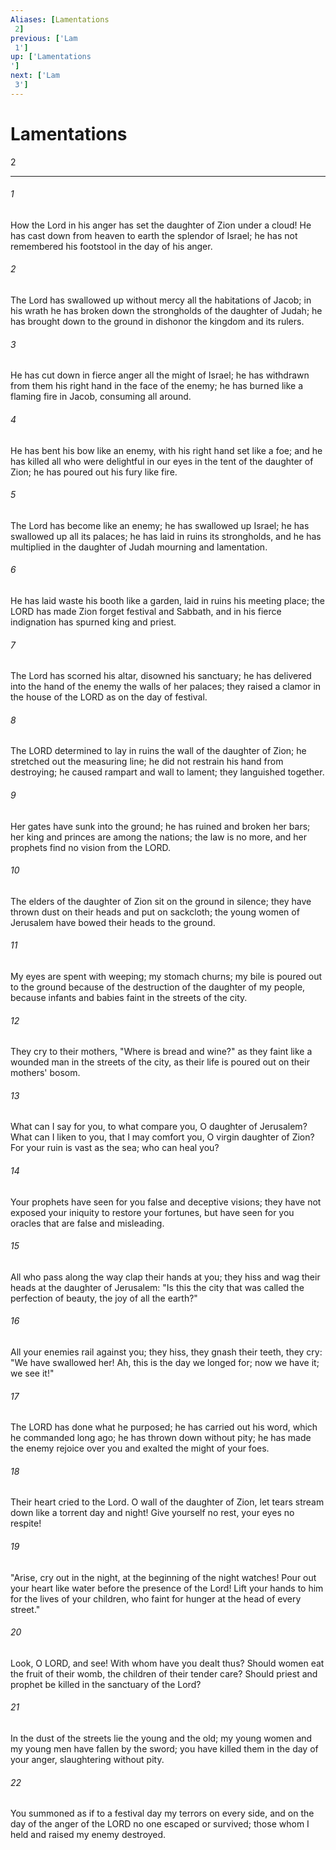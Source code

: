 ```yaml
---
Aliases: [Lamentations 2]
previous: ['Lam 1']
up: ['Lamentations']
next: ['Lam 3']
---
```

# Lamentations 2

***
 

###### 1 
How the Lord in his anger  has set the daughter of Zion under a cloud!  He has cast down from heaven to earth  the splendor of Israel;  he has not remembered his footstool  in the day of his anger.  

###### 2 
The Lord has swallowed up without mercy  all the habitations of Jacob;  in his wrath he has broken down  the strongholds of the daughter of Judah;  he has brought down to the ground in dishonor  the kingdom and its rulers.  

###### 3 
He has cut down in fierce anger  all the might of Israel;  he has withdrawn from them his right hand  in the face of the enemy;  he has burned like a flaming fire in Jacob,  consuming all around.  

###### 4 
He has bent his bow like an enemy,  with his right hand set like a foe;  and he has killed all who were delightful in our eyes  in the tent of the daughter of Zion;  he has poured out his fury like fire.  

###### 5 
The Lord has become like an enemy;  he has swallowed up Israel;  he has swallowed up all its palaces;  he has laid in ruins its strongholds,  and he has multiplied in the daughter of Judah  mourning and lamentation.  

###### 6 
He has laid waste his booth like a garden,  laid in ruins his meeting place;  the LORD has made Zion forget  festival and Sabbath,  and in his fierce indignation has spurned king and priest.  

###### 7 
The Lord has scorned his altar,  disowned his sanctuary;  he has delivered into the hand of the enemy  the walls of her palaces;  they raised a clamor in the house of the LORD  as on the day of festival.  

###### 8 
The LORD determined to lay in ruins  the wall of the daughter of Zion;  he stretched out the measuring line;  he did not restrain his hand from destroying;  he caused rampart and wall to lament;  they languished together.  

###### 9 
Her gates have sunk into the ground;  he has ruined and broken her bars;  her king and princes are among the nations;  the law is no more,  and her prophets find  no vision from the LORD.  

###### 10 
The elders of the daughter of Zion  sit on the ground in silence;  they have thrown dust on their heads  and put on sackcloth;  the young women of Jerusalem  have bowed their heads to the ground.  

###### 11 
My eyes are spent with weeping;  my stomach churns;  my bile is poured out to the ground  because of the destruction of the daughter of my people,  because infants and babies faint  in the streets of the city.  

###### 12 
They cry to their mothers,  "Where is bread and wine?"  as they faint like a wounded man  in the streets of the city,  as their life is poured out  on their mothers' bosom.  

###### 13 
What can I say for you, to what compare you,  O daughter of Jerusalem?  What can I liken to you, that I may comfort you,  O virgin daughter of Zion?  For your ruin is vast as the sea;  who can heal you?  

###### 14 
Your prophets have seen for you  false and deceptive visions;  they have not exposed your iniquity  to restore your fortunes,  but have seen for you oracles  that are false and misleading.  

###### 15 
All who pass along the way  clap their hands at you;  they hiss and wag their heads  at the daughter of Jerusalem:  "Is this the city that was called  the perfection of beauty,  the joy of all the earth?"  

###### 16 
All your enemies  rail against you;  they hiss, they gnash their teeth,  they cry: "We have swallowed her!  Ah, this is the day we longed for;  now we have it; we see it!"  

###### 17 
The LORD has done what he purposed;  he has carried out his word,  which he commanded long ago;  he has thrown down without pity;  he has made the enemy rejoice over you  and exalted the might of your foes.  

###### 18 
Their heart cried to the Lord.  O wall of the daughter of Zion,  let tears stream down like a torrent  day and night!  Give yourself no rest,  your eyes no respite!  

###### 19 
"Arise, cry out in the night,  at the beginning of the night watches!  Pour out your heart like water  before the presence of the Lord!  Lift your hands to him  for the lives of your children,  who faint for hunger  at the head of every street."  

###### 20 
Look, O LORD, and see!  With whom have you dealt thus?  Should women eat the fruit of their womb,  the children of their tender care?  Should priest and prophet be killed  in the sanctuary of the Lord?  

###### 21 
In the dust of the streets  lie the young and the old;  my young women and my young men  have fallen by the sword;  you have killed them in the day of your anger,  slaughtering without pity.  

###### 22 
You summoned as if to a festival day  my terrors on every side,  and on the day of the anger of the LORD  no one escaped or survived;  those whom I held and raised  my enemy destroyed.
